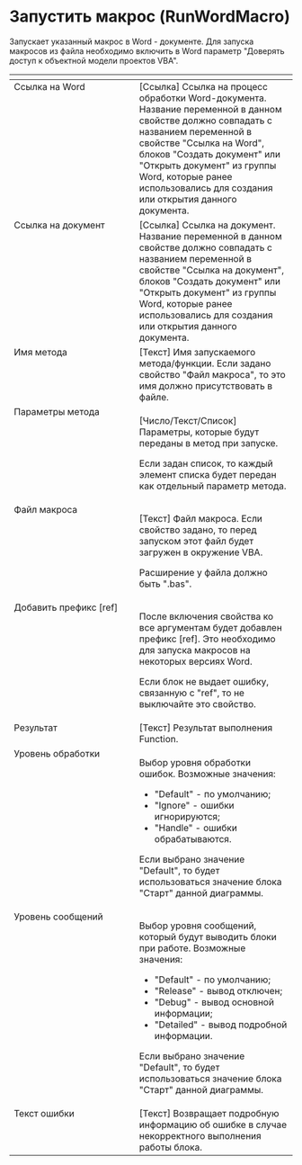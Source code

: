 # Запустить макрос (RunWordMacro)

Запускает указанный макрос в Word - документе. Для запуска макросов из файла необходимо включить в Word параметр "Доверять доступ к объектной модели проектов VBA".

<table data-header-hidden><thead><tr><th width="258" valign="top"></th><th width="309" valign="top"></th></tr></thead><tbody><tr><td valign="top">Ссылка на Word</td><td valign="top">[Ссылка] Ссылка на процесс обработки Word-документа. Название переменной в данном свойстве должно совпадать с названием переменной в свойстве "Ссылка на Word", блоков "Создать документ" или "Открыть документ" из группы Word, которые ранее использовались для создания или открытия данного документа.</td></tr><tr><td valign="top">Cсылка на документ</td><td valign="top">[Ссылка] Ссылка на документ. Название переменной в данном свойстве должно совпадать с названием переменной в свойстве "Ссылка на документ", блоков "Создать документ" или "Открыть документ" из группы Word, которые ранее использовались для создания или открытия данного документа.</td></tr><tr><td valign="top">Имя метода</td><td valign="top">[Текст] Имя запускаемого метода/функции. Если задано свойство "Файл макроса", то это имя должно присутствовать в файле.</td></tr><tr><td valign="top">Параметры метода</td><td valign="top"><p>[Число/Текст/Список] Параметры, которые будут переданы в метод при запуске. </p><p></p><p>Если задан список, то каждый элемент списка будет передан как отдельный параметр метода.</p></td></tr><tr><td valign="top">Файл макроса</td><td valign="top"><p>[Текст] Файл макроса. Если свойство задано, то перед запуском этот файл будет загружен в окружение VBA. </p><p></p><p>Расширение у файла должно быть ".bas".</p></td></tr><tr><td valign="top">Добавить префикс [ref]</td><td valign="top"><p>После включения свойства ко все аргументам будет добавлен префикс [ref]. Это необходимо для запуска макросов на некоторых версиях Word. </p><p></p><p>Если блок не выдает ошибку, связанную с "ref", то не выключайте это свойство.</p></td></tr><tr><td valign="top">Результат</td><td valign="top">[Текст] Результат выполнения Function.</td></tr><tr><td valign="top">Уровень обработки</td><td valign="top"><p>Выбор уровня обработки ошибок. Возможные значения: </p><ul><li>"Default" - по умолчанию; </li><li>"Ignore" - ошибки игнорируются; </li><li>"Handle" - ошибки обрабатываются. </li></ul><p>Если выбрано значение "Default", то будет использоваться значение блока "Старт" данной диаграммы.</p></td></tr><tr><td valign="top">Уровень сообщений</td><td valign="top"><p>Выбор уровня сообщений, который будут выводить блоки при работе. Возможные значения: </p><ul><li>"Default" - по умолчанию; </li><li>"Release" - вывод отключен; </li><li>"Debug" - вывод основной информации; </li><li>"Detailed" - вывод подробной информации. </li></ul><p>Если выбрано значение "Default", то будет использоваться значение блока "Старт" данной диаграммы.</p></td></tr><tr><td valign="top">Текст ошибки</td><td valign="top">[Текст] Возвращает подробную информацию об ошибке в случае некорректного выполнения работы блока.</td></tr></tbody></table>
